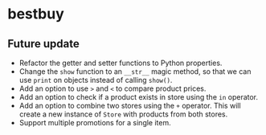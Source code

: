 # bestbuy

## Future update
- Refactor the getter and setter functions to Python properties.
- Change the `show` function to an `__str__` magic method, so that we can use `print` on objects instead of calling `show()`.
- Add an option to use `>` and `<` to compare product prices.
- Add an option to check if a product exists in store using the `in` operator.
- Add an option to combine two stores using the `+` operator. This will create a new instance of `Store` with products from both stores.
- Support multiple promotions for a single item.
